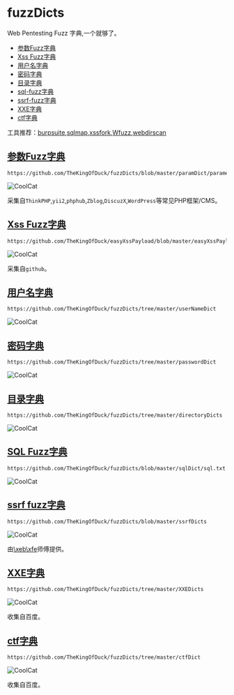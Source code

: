 # fuzzDicts
Web Pentesting Fuzz 字典,一个就够了。

* [参数Fuzz字典](#参数fuzz字典)
* [Xss Fuzz字典](#xss-fuzz字典)
* [用户名字典](#用户名字典)
* [密码字典](#密码字典)
* [目录字典](#目录字典)
* [sql-fuzz字典](#sql-fuzz字典)
* [ssrf-fuzz字典](#ssrf-fuzz字典)
* [XXE字典](#XXE字典)
* [ctf字典](#ctf字典)

工具推荐：[burpsuite](https://portswigger.net/burp/),[sqlmap](https://github.com/sqlmapproject/sqlmap),[xssfork](https://github.com/bsmali4/xssfork),[Wfuzz](https://github.com/xmendez/wfuzz/),[webdirscan](https://github.com/TuuuNya/webdirscan)


## [参数Fuzz字典](https://github.com/TheKingOfDuck/fuzzDicts/blob/master/paramDict)

```
https://github.com/TheKingOfDuck/fuzzDicts/blob/master/paramDict/parameter.txt
```

![CoolCat](https://github.com/TheKingOfDuck/fuzzDicts/blob/master/images/parameter.jpg)



采集自`ThinkPHP`,`yii2`,`phphub`,`Zblog`,`DiscuzX`,`WordPress`等常见PHP框架/CMS。

## [Xss Fuzz字典](https://github.com/TheKingOfDuck/easyXssPayload/blob/master/easyXssPayload.txt)

```
https://github.com/TheKingOfDuck/easyXssPayload/blob/master/easyXssPayload.txt
```

![CoolCat](https://github.com/TheKingOfDuck/fuzzDicts/blob/master/images/xss.jpg)

采集自`github`。

## [用户名字典](https://github.com/TheKingOfDuck/fuzzDicts/tree/master/userNameDict)

```
https://github.com/TheKingOfDuck/fuzzDicts/tree/master/userNameDict
```

![CoolCat](https://github.com/TheKingOfDuck/fuzzDicts/blob/master/images/username.jpg)


## [密码字典](https://github.com/TheKingOfDuck/fuzzDicts/tree/master/passwordDict)

```
https://github.com/TheKingOfDuck/fuzzDicts/tree/master/passwordDict
```

![CoolCat](https://github.com/TheKingOfDuck/fuzzDicts/blob/master/images/password.jpg)

## [目录字典](https://github.com/TheKingOfDuck/fuzzDicts/tree/master/directoryDicts)

```
https://github.com/TheKingOfDuck/fuzzDicts/tree/master/directoryDicts
```

![CoolCat](https://github.com/TheKingOfDuck/fuzzDicts/blob/master/images/directory.jpg)


## [SQL Fuzz字典](https://github.com/TheKingOfDuck/fuzzDicts/blob/master/sqlDict/sql.txt)

```
https://github.com/TheKingOfDuck/fuzzDicts/blob/master/sqlDict/sql.txt
```

![CoolCat](https://github.com/TheKingOfDuck/fuzzDicts/blob/master/images/sql.jpg)


## [ssrf fuzz字典](https://github.com/TheKingOfDuck/fuzzDicts/blob/master/ssrfDicts)

```
https://github.com/TheKingOfDuck/fuzzDicts/blob/master/ssrfDicts
```

![CoolCat](https://github.com/TheKingOfDuck/fuzzDicts/blob/master/images/ssrf.jpg)

由[\xeb\xfe](https://github.com/doge-dog)师傅提供。

## [XXE字典](https://github.com/TheKingOfDuck/fuzzDicts/tree/master/XXEDicts)

```
https://github.com/TheKingOfDuck/fuzzDicts/tree/master/XXEDicts
```

![CoolCat](https://github.com/TheKingOfDuck/fuzzDicts/blob/master/images/xxe.jpg)

收集自百度。

## [ctf字典](https://github.com/TheKingOfDuck/fuzzDicts/tree/master/ctfDict)

```
https://github.com/TheKingOfDuck/fuzzDicts/tree/master/ctfDict
```

![CoolCat](https://github.com/TheKingOfDuck/fuzzDicts/blob/master/images/ctf.jpg)

收集自百度。
